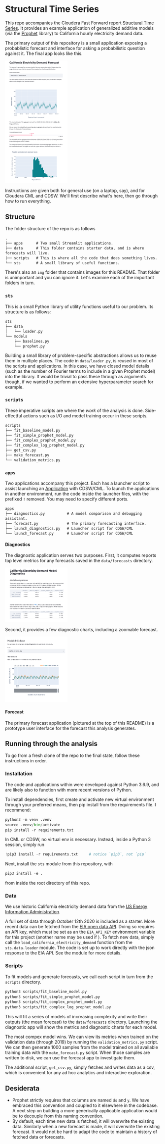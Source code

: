 # Structural Time Series

This repo accompanies the Cloudera Fast Forward report [Structural Time Series](https://structural-time-series.fastforwardlabs.com/).
It provides an example application of generalized additive models (via the [Prophet](https://facebook.github.io/prophet/) library) to California hourly electricity demand data.

The primary output of this repository is a small application exposing a probablistic forecast and interface for asking a probabilistic question against it.
The final app looks like this.

<img src="img/app.png" alt="Forecasting app interface" width="40%">

Instructions are given both for general use (on a laptop, say), and for Cloudera CML and CDSW.
We'll first describe what's here, then go through how to run everything.

## Structure

The folder structure of the repo is as follows

```
.
├── apps      # Two small Streamlit applications.
├── data      # This folder contains starter data, and is where forecasts will live.
├── scripts   # This is where all the code that does something lives.
└── sts       # A small library of useful functions.
```

There's also an `img` folder that contains images for this README.
That folder is unimportant and you can ignore it.
Let's examine each of the important folders in turn.

### `sts`

This is a small Python library of utility functions useful to our problem.
Its structure is as follows:

```
sts
├── data
│   └── loader.py
└── models
    ├── baselines.py
    └── prophet.py
```

Building a small library of problem-specific abstractions allows us to reuse them in multiple places.
The code in `data/loader.py`, is reused in most of the scripts and applications.
In this case, we have closed model details (such as the number of Fourier terms to include in a given Prophet model) into the library.
It would be trivial to pass these through as arguments though, if we wanted to perform an extensive hyperparameter search for example.

### `scripts`

These imperative scripts are where the _work_ of the analysis is done.
Side-effectful actions such as I/O and model training occur in these scripts.

```
scripts
├── fit_baseline_model.py
├── fit_simple_prophet_model.py
├── fit_complex_prophet_model.py
├── fit_complex_log_prophet_model.py
├── get_csv.py
├── make_forecast.py
└── validation_metrics.py
```

### `apps`

Two applications accompany this project.
Each has a launcher script to assist launching an [Application](https://docs.cloudera.com/machine-learning/cloud/applications/topics/ml-applications.html) with CDSW/CML.
To launch the applications in another environment, run the code inside the launcher files, with the prefixed `!` removed.
You may need to specify different ports.

```
apps
├── diagnostics.py          # A model comparison and debugging assistant.
├── forecast.py             # The primary forecasting interface.
├── launch_diagnostics.py   # Launcher script for CDSW/CML
└── launch_forecast.py      # Launcher script for CDSW/CML
```

#### Diagnostics

The diagnostic application serves two purposes.
First, it computes reports top level metrics for any forecasts saved in the `data/forecasts` directory.

<img src="img/diagnostic-metrics.png" alt="Diagnostic app showing model metrics" width="40%">

Second, it provides a few diagnostic charts, including a zoomable forecast.

<img src="img/diagnostic-chart.png" alt="Diagnostic app showing chart of forecast" width="40%">

#### Forecast

The primary forecast application (pictured at the top of this README) is a prototype user interface for the forecast this analysis generates.

## Running through the analysis

To go from a fresh clone of the repo to the final state, follow these instructions in order.

### Installation

The code and applications within were developed against Python 3.6.9, and are likely also to function with more recent versions of Python.

To install dependencies, first create and activate new virtual environment through your preferred means, then pip install from the requirements file. I recommend:

```python
python3 -m venv .venv
source .venv/bin/activate
pip install -r requirements.txt
```

In CML or CDSW, no virtual env is necessary. Instead, inside a Python 3 session, simply run

```python
!pip3 install -r requirements.txt     # notice `pip3`, not `pip`
```

Next, install the `sts` module from this repository, with

```python
pip3 install -e .
```

from inside the root directory of this repo.

### Data

We use historic California electricity demand data from the [US Energy Information Administration](https://www.eia.gov/opendata/qb.php?category=3389936&sdid=EBA.CAL-ALL.D.H).

A full set of data through October 12th 2020 is included as a starter.
More recent data can be fetched from the [EIA open data API](https://www.eia.gov/opendata/).
Doing so requires an API key, which must be set as an the `EIA_API_KEY` environment variable for this project (another name may be used if ).
To fetch new data, simply call the `load_california_electricity_demand` function from the `sts.data.loader` module.
The code is set up to work directly with the json response to the EIA API.
See the module for more details.

### Scripts

To fit models and generate forecasts, we call each script in turn from the `scripts` directory.

```bash
python3 scripts/fit_baseline_model.py
python3 scripts/fit_simple_prophet_model.py
python3 scripts/fit_complex_prophet_model.py
python3 scripts/fit_complex_log_prophet_model.py
```

This will fit a series of models of increasing complexity and write their outputs (the mean forecast) to the `data/forecasts` directory.
Launching the diagnostic app will show the metrics and diagnostic charts for each model.

The most compex model wins.
We can view its metrics when trained on the validation data (through 2019) by running the `validation_metrics.py` script.
We can then generate 1000 samples from the model trained on all available training data with the `make_forecast.py` script.
When those samples are written to disk, we can use the forecast app to investigate them.

The additional script, `get_csv.py`, simply fetches and writes data as a csv, which is convenient for any ad hoc analytics and interactive exploration.

## Desiderata

- Prophet strictly requires that columns are named `ds` and `y`. We have embraced this convention and coupled to it elsewhere in the codebase. A next step on building a more generically applicable application would be to decouple from this naming convention.
- By default, each time new data is fetched, it will overwrite the existing data. Similarly when a new forecast is made, it will overwrite the existing forecast. It would not be hard to adapt the code to maintain a history of fetched data or forecasts.